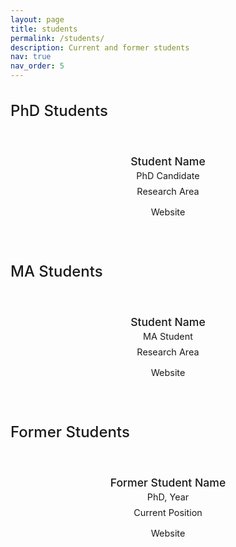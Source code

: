 ```yaml
---
layout: page
title: students
permalink: /students/
description: Current and former students
nav: true
nav_order: 5
---
```


<style>
.student-section {
  margin-bottom: 3rem;
}

.student-section h2 {
  font-size: 1.5rem;
  font-weight: 500;
  margin-bottom: 1.5rem;
  color: var(--global-text-color);
  border-bottom: 1px solid var(--global-divider-color);
  padding-bottom: 0.5rem;
}

.student-grid {
  display: grid;
  grid-template-columns: repeat(auto-fill, minmax(280px, 1fr));
  gap: 2rem;
  margin-bottom: 2rem;
}

.student-card {
  display: flex;
  flex-direction: column;
  align-items: center;
  text-align: center;
  padding: 1.5rem;
  background: var(--global-bg-color);
  border-radius: 8px;
  transition: transform 0.2s ease, box-shadow 0.2s ease;
}

.student-card:hover {
  transform: translateY(-4px);
  box-shadow: 0 4px 12px rgba(0, 0, 0, 0.1);
}

.student-photo {
  width: 150px;
  height: 150px;
  border-radius: 50%;
  object-fit: cover;
  margin-bottom: 1rem;
  border: 3px solid var(--global-divider-color);
}

.student-name {
  font-size: 1.1rem;
  font-weight: 500;
  margin-bottom: 0.25rem;
  color: var(--global-text-color);
}

.student-info {
  font-size: 0.9rem;
  color: var(--global-text-color-light);
  margin-bottom: 0.5rem;
}

.student-links {
  display: flex;
  gap: 0.75rem;
  margin-top: 0.5rem;
}

.student-links a {
  color: var(--global-theme-color);
  font-size: 0.9rem;
  text-decoration: none;
  transition: opacity 0.2s ease;
}

.student-links a:hover {
  opacity: 0.7;
}
</style>

<div class="students-page">

  <div class="student-section">
    <h2>PhD Students</h2>
    <div class="student-grid">
      <!-- Example PhD student - replace with actual students -->
      <div class="student-card">
        <div class="student-name">Student Name</div>
        <div class="student-info">PhD Candidate</div>
        <div class="student-info">Research Area</div>
        <div class="student-links">
          <a href="#" target="_blank">Website</a>
        </div>
      </div>
    </div>
  </div>

  <div class="student-section">
    <h2>MA Students</h2>
    <div class="student-grid">
      <!-- Example MA student - replace with actual students -->
      <div class="student-card">
        <div class="student-name">Student Name</div>
        <div class="student-info">MA Student</div>
        <div class="student-info">Research Area</div>
        <div class="student-links">
          <a href="#" target="_blank">Website</a>
        </div>
      </div>
    </div>
  </div>

  <div class="student-section">
    <h2>Former Students</h2>
    <div class="student-grid">
      <!-- Example former student - replace with actual students -->
      <div class="student-card">
        <div class="student-name">Former Student Name</div>
        <div class="student-info">PhD, Year</div>
        <div class="student-info">Current Position</div>
        <div class="student-links">
          <a href="#" target="_blank">Website</a>
        </div>
      </div>
    </div>
  </div>

</div>
